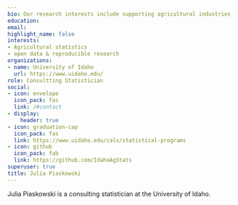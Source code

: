 ```yaml
---
bio: Our research interests include supporting agricultural industries in and around Idaho. 
education:
email: 
highlight_name: false
interests:
- Agricultural statistics
- open data & reproducible research
organizations:
- name: University of Idaho
  url: https://www.uidaho.edu/
role: Consultting Statistician
social:
- icon: envelope
  icon_pack: fas
  link: /#contact
- display:
    header: true
- icon: graduation-cap
  icon_pack: fas
  link: https://www.uidaho.edu/cals/statistical-programs
- icon: github
  icon_pack: fab
  link: https://github.com/IdahoAgStats
superuser: true
title: Julia Piaskowski
---
```


Julia Piaskowski is a consulting statistician at the University of Idaho. 
